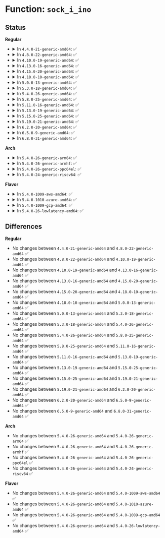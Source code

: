 # Function: <code>sock_i_ino</code>

## Status
<b>Regular</b>
<ul>
<li>
<details>
<summary>In <code>4.4.0-21-generic-amd64</code>: ✅</summary>

```c
long unsigned int sock_i_ino(struct sock * sk)
```

```json
{
  "name": "sock_i_ino",
  "collision_type": "Unique Global",
  "inline_type": "No",
  "funcs": [
    {
      "addr": 18446744071586186048,
      "name": "sock_i_ino",
      "external": true,
      "loc": "net/core/sock.c:1732",
      "file": "net/core/sock.c",
      "inline": "seen, unknown",
      "caller_inline": [],
      "caller_func": [
        "net/netlink/af_netlink.c:netlink_seq_show",
        "net/ipv4/tcp_ipv4.c:tcp4_seq_show",
        "net/ipv4/raw.c:raw_seq_show",
        "net/ipv4/udp.c:udp4_seq_show",
        "net/ipv4/ping.c:ping_v4_seq_show",
        "net/unix/af_unix.c:unix_seq_show",
        "net/ipv6/tcp_ipv6.c:tcp6_seq_show",
        "net/ipv6/datagram.c:ip6_dgram_sock_seq_show",
        "net/packet/af_packet.c:packet_seq_show"
      ]
    }
  ],
  "symbols": [
    {
      "addr": 18446744071586186048,
      "name": "sock_i_ino",
      "section": ".text",
      "bind": "STB_GLOBAL",
      "size": 82
    }
  ]
}
```
</details>
</li>
<li>
<details>
<summary>In <code>4.8.0-22-generic-amd64</code>: ✅</summary>

```c
long unsigned int sock_i_ino(struct sock * sk)
```

```json
{
  "name": "sock_i_ino",
  "collision_type": "Unique Global",
  "inline_type": "No",
  "funcs": [
    {
      "addr": 18446744071586606608,
      "name": "sock_i_ino",
      "external": true,
      "loc": "net/core/sock.c:1761",
      "file": "net/core/sock.c",
      "inline": "seen, unknown",
      "caller_inline": [],
      "caller_func": [
        "net/netlink/af_netlink.c:netlink_seq_show",
        "net/ipv4/tcp_ipv4.c:tcp4_seq_show",
        "net/ipv4/raw.c:raw_seq_show",
        "net/ipv4/udp.c:udp4_seq_show",
        "net/ipv4/ping.c:ping_v4_seq_show",
        "net/unix/af_unix.c:unix_seq_show",
        "net/ipv6/tcp_ipv6.c:tcp6_seq_show",
        "net/ipv6/datagram.c:ip6_dgram_sock_seq_show",
        "net/packet/af_packet.c:packet_seq_show"
      ]
    }
  ],
  "symbols": [
    {
      "addr": 18446744071586606608,
      "name": "sock_i_ino",
      "section": ".text",
      "bind": "STB_GLOBAL",
      "size": 82
    }
  ]
}
```
</details>
</li>
<li>
<details>
<summary>In <code>4.10.0-19-generic-amd64</code>: ✅</summary>

```c
long unsigned int sock_i_ino(struct sock * sk)
```

```json
{
  "name": "sock_i_ino",
  "collision_type": "Unique Global",
  "inline_type": "No",
  "funcs": [
    {
      "addr": 18446744071586791056,
      "name": "sock_i_ino",
      "external": true,
      "loc": "net/core/sock.c:1759",
      "file": "net/core/sock.c",
      "inline": "seen, unknown",
      "caller_inline": [],
      "caller_func": [
        "net/netlink/af_netlink.c:netlink_seq_show",
        "net/ipv4/tcp_ipv4.c:tcp4_seq_show",
        "net/ipv4/raw.c:raw_seq_show",
        "net/ipv4/udp.c:udp4_seq_show",
        "net/ipv4/ping.c:ping_v4_seq_show",
        "net/unix/af_unix.c:unix_seq_show",
        "net/ipv6/tcp_ipv6.c:tcp6_seq_show",
        "net/ipv6/datagram.c:ip6_dgram_sock_seq_show",
        "net/packet/af_packet.c:packet_seq_show"
      ]
    }
  ],
  "symbols": [
    {
      "addr": 18446744071586791056,
      "name": "sock_i_ino",
      "section": ".text",
      "bind": "STB_GLOBAL",
      "size": 82
    }
  ]
}
```
</details>
</li>
<li>
<details>
<summary>In <code>4.13.0-16-generic-amd64</code>: ✅</summary>

```c
long unsigned int sock_i_ino(struct sock * sk)
```

```json
{
  "name": "sock_i_ino",
  "collision_type": "Unique Global",
  "inline_type": "No",
  "funcs": [
    {
      "addr": 18446744071586914896,
      "name": "sock_i_ino",
      "external": true,
      "loc": "net/core/sock.c:1898",
      "file": "net/core/sock.c",
      "inline": "seen, unknown",
      "caller_inline": [],
      "caller_func": [
        "net/netlink/af_netlink.c:netlink_seq_show",
        "net/ipv4/tcp_ipv4.c:tcp4_seq_show",
        "net/ipv4/raw.c:raw_seq_show",
        "net/ipv4/udp.c:udp4_seq_show",
        "net/ipv4/ping.c:ping_v4_seq_show",
        "net/unix/af_unix.c:unix_seq_show",
        "net/ipv6/tcp_ipv6.c:tcp6_seq_show",
        "net/ipv6/datagram.c:ip6_dgram_sock_seq_show",
        "net/packet/af_packet.c:packet_seq_show"
      ]
    }
  ],
  "symbols": [
    {
      "addr": 18446744071586914896,
      "name": "sock_i_ino",
      "section": ".text",
      "bind": "STB_GLOBAL",
      "size": 66
    }
  ]
}
```
</details>
</li>
<li>
<details>
<summary>In <code>4.15.0-20-generic-amd64</code>: ✅</summary>

```c
long unsigned int sock_i_ino(struct sock * sk)
```

```json
{
  "name": "sock_i_ino",
  "collision_type": "Unique Global",
  "inline_type": "No",
  "funcs": [
    {
      "addr": 18446744071587406816,
      "name": "sock_i_ino",
      "external": true,
      "loc": "net/core/sock.c:1909",
      "file": "net/core/sock.c",
      "inline": "seen, unknown",
      "caller_inline": [],
      "caller_func": [
        "net/netlink/af_netlink.c:netlink_seq_show",
        "net/ipv4/tcp_ipv4.c:tcp4_seq_show",
        "net/ipv4/raw.c:raw_seq_show",
        "net/ipv4/udp.c:udp4_seq_show",
        "net/ipv4/ping.c:ping_v4_seq_show",
        "net/unix/af_unix.c:unix_seq_show",
        "net/ipv6/tcp_ipv6.c:tcp6_seq_show",
        "net/ipv6/datagram.c:ip6_dgram_sock_seq_show",
        "net/packet/af_packet.c:packet_seq_show"
      ]
    }
  ],
  "symbols": [
    {
      "addr": 18446744071587406816,
      "name": "sock_i_ino",
      "section": ".text",
      "bind": "STB_GLOBAL",
      "size": 66
    }
  ]
}
```
</details>
</li>
<li>
<details>
<summary>In <code>4.18.0-10-generic-amd64</code>: ✅</summary>

```c
long unsigned int sock_i_ino(struct sock * sk)
```

```json
{
  "name": "sock_i_ino",
  "collision_type": "Unique Global",
  "inline_type": "No",
  "funcs": [
    {
      "addr": 18446744071587710288,
      "name": "sock_i_ino",
      "external": true,
      "loc": "net/core/sock.c:1929",
      "file": "net/core/sock.c",
      "inline": "seen, unknown",
      "caller_inline": [],
      "caller_func": [
        "net/netlink/af_netlink.c:netlink_seq_show",
        "net/ipv4/tcp_ipv4.c:tcp4_seq_show",
        "net/ipv4/raw.c:raw_seq_show",
        "net/ipv4/udp.c:udp4_seq_show",
        "net/ipv4/ping.c:ping_v4_seq_show",
        "net/unix/af_unix.c:unix_seq_show",
        "net/ipv6/tcp_ipv6.c:tcp6_seq_show",
        "net/ipv6/datagram.c:__ip6_dgram_sock_seq_show",
        "net/packet/af_packet.c:packet_seq_show"
      ]
    }
  ],
  "symbols": [
    {
      "addr": 18446744071587710288,
      "name": "sock_i_ino",
      "section": ".text",
      "bind": "STB_GLOBAL",
      "size": 66
    }
  ]
}
```
</details>
</li>
<li>
<details>
<summary>In <code>5.0.0-13-generic-amd64</code>: ✅</summary>

```c
long unsigned int sock_i_ino(struct sock * sk)
```

```json
{
  "name": "sock_i_ino",
  "collision_type": "Unique Global",
  "inline_type": "No",
  "funcs": [
    {
      "addr": 18446744071587843616,
      "name": "sock_i_ino",
      "external": true,
      "loc": "net/core/sock.c:1925",
      "file": "net/core/sock.c",
      "inline": "seen, unknown",
      "caller_inline": [],
      "caller_func": [
        "net/netlink/af_netlink.c:netlink_seq_show",
        "net/ipv4/tcp_ipv4.c:tcp4_seq_show",
        "net/ipv4/raw.c:raw_seq_show",
        "net/ipv4/udp.c:udp4_seq_show",
        "net/ipv4/ping.c:ping_v4_seq_show",
        "net/unix/af_unix.c:unix_seq_show",
        "net/ipv6/tcp_ipv6.c:tcp6_seq_show",
        "net/ipv6/datagram.c:__ip6_dgram_sock_seq_show",
        "net/packet/af_packet.c:packet_seq_show"
      ]
    }
  ],
  "symbols": [
    {
      "addr": 18446744071587843616,
      "name": "sock_i_ino",
      "section": ".text",
      "bind": "STB_GLOBAL",
      "size": 66
    }
  ]
}
```
</details>
</li>
<li>
<details>
<summary>In <code>5.3.0-18-generic-amd64</code>: ✅</summary>

```c
long unsigned int sock_i_ino(struct sock * sk)
```

```json
{
  "name": "sock_i_ino",
  "collision_type": "Unique Global",
  "inline_type": "No",
  "funcs": [
    {
      "addr": 18446744071588147888,
      "name": "sock_i_ino",
      "external": true,
      "loc": "net/core/sock.c:2066",
      "file": "net/core/sock.c",
      "inline": "seen, unknown",
      "caller_inline": [],
      "caller_func": [
        "net/netlink/af_netlink.c:netlink_seq_show",
        "net/ipv4/tcp_ipv4.c:tcp4_seq_show",
        "net/ipv4/raw.c:raw_seq_show",
        "net/ipv4/udp.c:udp4_seq_show",
        "net/ipv4/ping.c:ping_v4_seq_show",
        "net/unix/af_unix.c:unix_seq_show",
        "net/ipv6/tcp_ipv6.c:tcp6_seq_show",
        "net/ipv6/datagram.c:__ip6_dgram_sock_seq_show",
        "net/packet/af_packet.c:packet_seq_show"
      ]
    }
  ],
  "symbols": [
    {
      "addr": 18446744071588147888,
      "name": "sock_i_ino",
      "section": ".text",
      "bind": "STB_GLOBAL",
      "size": 72
    }
  ]
}
```
</details>
</li>
<li>
<details>
<summary>In <code>5.4.0-26-generic-amd64</code>: ✅</summary>

```c
long unsigned int sock_i_ino(struct sock * sk)
```

```json
{
  "name": "sock_i_ino",
  "collision_type": "Unique Global",
  "inline_type": "No",
  "funcs": [
    {
      "addr": 18446744071588353152,
      "name": "sock_i_ino",
      "external": true,
      "loc": "net/core/sock.c:2079",
      "file": "net/core/sock.c",
      "inline": "seen, unknown",
      "caller_inline": [],
      "caller_func": [
        "net/netlink/af_netlink.c:netlink_seq_show",
        "net/ipv4/tcp_ipv4.c:tcp4_seq_show",
        "net/ipv4/raw.c:raw_seq_show",
        "net/ipv4/udp.c:udp4_seq_show",
        "net/ipv4/ping.c:ping_v4_seq_show",
        "net/unix/af_unix.c:unix_seq_show",
        "net/ipv6/tcp_ipv6.c:tcp6_seq_show",
        "net/ipv6/datagram.c:__ip6_dgram_sock_seq_show",
        "net/packet/af_packet.c:packet_seq_show"
      ]
    }
  ],
  "symbols": [
    {
      "addr": 18446744071588353152,
      "name": "sock_i_ino",
      "section": ".text",
      "bind": "STB_GLOBAL",
      "size": 72
    }
  ]
}
```
</details>
</li>
<li>
<details>
<summary>In <code>5.8.0-25-generic-amd64</code>: ✅</summary>

```c
long unsigned int sock_i_ino(struct sock * sk)
```

```json
{
  "name": "sock_i_ino",
  "collision_type": "Unique Global",
  "inline_type": "No",
  "funcs": [
    {
      "addr": 18446744071589212880,
      "name": "sock_i_ino",
      "external": true,
      "loc": "net/core/sock.c:2188",
      "file": "net/core/sock.c",
      "inline": "seen, unknown",
      "caller_inline": [],
      "caller_func": [
        "net/netlink/af_netlink.c:netlink_seq_show",
        "net/ipv4/tcp_ipv4.c:get_tcp4_sock",
        "net/ipv4/raw.c:raw_sock_seq_show",
        "net/ipv4/udp.c:udp4_format_sock",
        "net/ipv4/ping.c:ping_v4_format_sock",
        "net/unix/af_unix.c:unix_seq_show",
        "net/ipv6/tcp_ipv6.c:get_tcp6_sock",
        "net/ipv6/datagram.c:__ip6_dgram_sock_seq_show",
        "net/packet/af_packet.c:packet_seq_show"
      ]
    }
  ],
  "symbols": [
    {
      "addr": 18446744071589212880,
      "name": "sock_i_ino",
      "section": ".text",
      "bind": "STB_GLOBAL",
      "size": 72
    }
  ]
}
```
</details>
</li>
<li>
<details>
<summary>In <code>5.11.0-16-generic-amd64</code>: ✅</summary>

```c
long unsigned int sock_i_ino(struct sock * sk)
```

```json
{
  "name": "sock_i_ino",
  "collision_type": "Unique Global",
  "inline_type": "No",
  "funcs": [
    {
      "addr": 18446744071589211840,
      "name": "sock_i_ino",
      "external": true,
      "loc": "net/core/sock.c:2180",
      "file": "net/core/sock.c",
      "inline": "seen, unknown",
      "caller_inline": [],
      "caller_func": [
        "net/netlink/af_netlink.c:netlink_seq_show",
        "net/ipv4/tcp_ipv4.c:get_tcp4_sock",
        "net/ipv4/raw.c:raw_sock_seq_show",
        "net/ipv4/udp.c:udp4_format_sock",
        "net/ipv4/ping.c:ping_v4_format_sock",
        "net/unix/af_unix.c:unix_seq_show",
        "net/ipv6/tcp_ipv6.c:get_tcp6_sock",
        "net/ipv6/datagram.c:__ip6_dgram_sock_seq_show",
        "net/packet/af_packet.c:packet_seq_show"
      ]
    }
  ],
  "symbols": [
    {
      "addr": 18446744071589211840,
      "name": "sock_i_ino",
      "section": ".text",
      "bind": "STB_GLOBAL",
      "size": 72
    }
  ]
}
```
</details>
</li>
<li>
<details>
<summary>In <code>5.13.0-19-generic-amd64</code>: ✅</summary>

```c
long unsigned int sock_i_ino(struct sock * sk)
```

```json
{
  "name": "sock_i_ino",
  "collision_type": "Unique Global",
  "inline_type": "No",
  "funcs": [
    {
      "addr": 18446744071589105376,
      "name": "sock_i_ino",
      "external": true,
      "loc": "net/core/sock.c:2203",
      "file": "net/core/sock.c",
      "inline": "seen, unknown",
      "caller_inline": [],
      "caller_func": [
        "net/netlink/af_netlink.c:netlink_seq_show",
        "net/ipv4/tcp_ipv4.c:get_tcp4_sock",
        "net/ipv4/raw.c:raw_seq_show",
        "net/ipv4/udp.c:udp4_seq_show",
        "net/ipv4/ping.c:ping_v4_seq_show",
        "net/unix/af_unix.c:unix_seq_show",
        "net/ipv6/tcp_ipv6.c:get_tcp6_sock",
        "net/ipv6/datagram.c:__ip6_dgram_sock_seq_show",
        "net/packet/af_packet.c:packet_seq_show"
      ]
    }
  ],
  "symbols": [
    {
      "addr": 18446744071589105376,
      "name": "sock_i_ino",
      "section": ".text",
      "bind": "STB_GLOBAL",
      "size": 72
    }
  ]
}
```
</details>
</li>
<li>
<details>
<summary>In <code>5.15.0-25-generic-amd64</code>: ✅</summary>

```c
long unsigned int sock_i_ino(struct sock * sk)
```

```json
{
  "name": "sock_i_ino",
  "collision_type": "Unique Global",
  "inline_type": "No",
  "funcs": [
    {
      "addr": 18446744071589823104,
      "name": "sock_i_ino",
      "external": true,
      "loc": "net/core/sock.c:2327",
      "file": "net/core/sock.c",
      "inline": "seen, unknown",
      "caller_inline": [],
      "caller_func": [
        "net/netlink/af_netlink.c:netlink_seq_show",
        "net/ipv4/tcp_ipv4.c:get_tcp4_sock",
        "net/ipv4/raw.c:raw_seq_show",
        "net/ipv4/udp.c:udp4_seq_show",
        "net/ipv4/ping.c:ping_v4_seq_show",
        "net/unix/af_unix.c:unix_seq_show",
        "net/ipv6/tcp_ipv6.c:get_tcp6_sock",
        "net/ipv6/datagram.c:__ip6_dgram_sock_seq_show",
        "net/packet/af_packet.c:packet_seq_show"
      ]
    }
  ],
  "symbols": [
    {
      "addr": 18446744071589823104,
      "name": "sock_i_ino",
      "section": ".text",
      "bind": "STB_GLOBAL",
      "size": 72
    }
  ]
}
```
</details>
</li>
<li>
<details>
<summary>In <code>5.19.0-21-generic-amd64</code>: ✅</summary>

```c
long unsigned int sock_i_ino(struct sock * sk)
```

```json
{
  "name": "sock_i_ino",
  "collision_type": "Unique Global",
  "inline_type": "No",
  "funcs": [
    {
      "addr": 18446744071591344272,
      "name": "sock_i_ino",
      "external": true,
      "loc": "net/core/sock.c:2494",
      "file": "net/core/sock.c",
      "inline": "seen, unknown",
      "caller_inline": [],
      "caller_func": [
        "net/netlink/af_netlink.c:netlink_seq_show",
        "net/ipv4/tcp_ipv4.c:get_tcp4_sock",
        "net/ipv4/raw.c:raw_seq_show",
        "net/ipv4/udp.c:udp4_seq_show",
        "net/ipv4/ping.c:ping_v4_seq_show",
        "net/unix/af_unix.c:unix_seq_show",
        "net/ipv6/tcp_ipv6.c:get_tcp6_sock",
        "net/ipv6/datagram.c:__ip6_dgram_sock_seq_show",
        "net/packet/af_packet.c:packet_seq_show"
      ]
    }
  ],
  "symbols": [
    {
      "addr": 18446744071591344272,
      "name": "sock_i_ino",
      "section": ".text",
      "bind": "STB_GLOBAL",
      "size": 73
    }
  ]
}
```
</details>
</li>
<li>
<details>
<summary>In <code>6.2.0-20-generic-amd64</code>: ✅</summary>

```c
long unsigned int sock_i_ino(struct sock * sk)
```

```json
{
  "name": "sock_i_ino",
  "collision_type": "Unique Global",
  "inline_type": "No",
  "funcs": [
    {
      "addr": 18446744071593099920,
      "name": "sock_i_ino",
      "external": true,
      "loc": "net/core/sock.c:2573",
      "file": "net/core/sock.c",
      "inline": "seen, unknown",
      "caller_inline": [],
      "caller_func": [
        "net/netlink/af_netlink.c:netlink_seq_show",
        "net/ipv4/tcp_ipv4.c:get_tcp4_sock",
        "net/ipv4/raw.c:raw_seq_show",
        "net/ipv4/udp.c:udp4_seq_show",
        "net/ipv4/ping.c:ping_v4_seq_show",
        "net/unix/af_unix.c:unix_seq_show",
        "net/ipv6/tcp_ipv6.c:get_tcp6_sock",
        "net/ipv6/datagram.c:__ip6_dgram_sock_seq_show",
        "net/packet/af_packet.c:packet_seq_show"
      ]
    }
  ],
  "symbols": [
    {
      "addr": 18446744071593099920,
      "name": "sock_i_ino",
      "section": ".text",
      "bind": "STB_GLOBAL",
      "size": 73
    }
  ]
}
```
</details>
</li>
<li>
<details>
<summary>In <code>6.5.0-9-generic-amd64</code>: ✅</summary>

```c
long unsigned int sock_i_ino(struct sock * sk)
```

```json
{
  "name": "sock_i_ino",
  "collision_type": "Unique Global",
  "inline_type": "No",
  "funcs": [
    {
      "addr": 18446744071593560352,
      "name": "sock_i_ino",
      "external": true,
      "loc": "net/core/sock.c:2633",
      "file": "net/core/sock.c",
      "inline": "seen, unknown",
      "caller_inline": [],
      "caller_func": [
        "net/netlink/af_netlink.c:netlink_seq_show",
        "net/ipv4/tcp_ipv4.c:get_tcp4_sock",
        "net/ipv4/raw.c:raw_seq_show",
        "net/ipv4/udp.c:udp4_seq_show",
        "net/ipv4/ping.c:ping_v4_seq_show",
        "net/unix/af_unix.c:unix_seq_show",
        "net/ipv6/tcp_ipv6.c:get_tcp6_sock",
        "net/ipv6/datagram.c:__ip6_dgram_sock_seq_show",
        "net/packet/af_packet.c:packet_seq_show"
      ]
    }
  ],
  "symbols": [
    {
      "addr": 18446744071593560352,
      "name": "sock_i_ino",
      "section": ".text",
      "bind": "STB_GLOBAL",
      "size": 103
    }
  ]
}
```
</details>
</li>
<li>
<details>
<summary>In <code>6.8.0-31-generic-amd64</code>: ✅</summary>

```c
long unsigned int sock_i_ino(struct sock * sk)
```

```json
{
  "name": "sock_i_ino",
  "collision_type": "Unique Global",
  "inline_type": "No",
  "funcs": [
    {
      "addr": 18446744071594333072,
      "name": "sock_i_ino",
      "external": true,
      "loc": "net/core/sock.c:2613",
      "file": "net/core/sock.c",
      "inline": "seen, unknown",
      "caller_inline": [],
      "caller_func": [
        "net/netlink/af_netlink.c:netlink_seq_show",
        "net/ipv4/tcp_ipv4.c:get_tcp4_sock",
        "net/ipv4/raw.c:raw_seq_show",
        "net/ipv4/udp.c:udp4_seq_show",
        "net/ipv4/ping.c:ping_v4_seq_show",
        "net/unix/af_unix.c:unix_seq_show",
        "net/ipv6/tcp_ipv6.c:get_tcp6_sock",
        "net/ipv6/datagram.c:__ip6_dgram_sock_seq_show",
        "net/packet/af_packet.c:packet_seq_show"
      ]
    }
  ],
  "symbols": [
    {
      "addr": 18446744071594333072,
      "name": "sock_i_ino",
      "section": ".text",
      "bind": "STB_GLOBAL",
      "size": 103
    }
  ]
}
```
</details>
</li>
</ul>
<b>Arch</b>
<ul>
<li>
<details>
<summary>In <code>5.4.0-26-generic-arm64</code>: ✅</summary>

```c
long unsigned int sock_i_ino(struct sock * sk)
```

```json
{
  "name": "sock_i_ino",
  "collision_type": "Unique Global",
  "inline_type": "No",
  "funcs": [
    {
      "addr": 18446603336501868680,
      "name": "sock_i_ino",
      "external": true,
      "loc": "net/core/sock.c:2079",
      "file": "net/core/sock.c",
      "inline": "seen, unknown",
      "caller_inline": [],
      "caller_func": [
        "net/netlink/af_netlink.c:netlink_seq_show",
        "net/ipv4/tcp_ipv4.c:tcp4_seq_show",
        "net/ipv4/raw.c:raw_seq_show",
        "net/ipv4/udp.c:udp4_seq_show",
        "net/ipv4/ping.c:ping_v4_seq_show",
        "net/unix/af_unix.c:unix_seq_show",
        "net/ipv6/tcp_ipv6.c:tcp6_seq_show",
        "net/ipv6/datagram.c:__ip6_dgram_sock_seq_show",
        "net/packet/af_packet.c:packet_seq_show"
      ]
    }
  ],
  "symbols": [
    {
      "addr": 18446603336501868680,
      "name": "sock_i_ino",
      "section": ".text",
      "bind": "STB_GLOBAL",
      "size": 244
    }
  ]
}
```
</details>
</li>
<li>
<details>
<summary>In <code>5.4.0-26-generic-armhf</code>: ✅</summary>

```c
long unsigned int sock_i_ino(struct sock * sk)
```

```json
{
  "name": "sock_i_ino",
  "collision_type": "Unique Global",
  "inline_type": "No",
  "funcs": [
    {
      "addr": 3234625364,
      "name": "sock_i_ino",
      "external": true,
      "loc": "net/core/sock.c:2079",
      "file": "net/core/sock.c",
      "inline": "seen, unknown",
      "caller_inline": [],
      "caller_func": [
        "net/netlink/af_netlink.c:netlink_seq_show",
        "net/ipv4/tcp_ipv4.c:tcp4_seq_show",
        "net/ipv4/raw.c:raw_seq_show",
        "net/ipv4/udp.c:udp4_seq_show",
        "net/ipv4/ping.c:ping_v4_seq_show",
        "net/unix/af_unix.c:unix_seq_show",
        "net/ipv6/tcp_ipv6.c:tcp6_seq_show",
        "net/ipv6/datagram.c:__ip6_dgram_sock_seq_show",
        "net/packet/af_packet.c:packet_seq_show"
      ]
    }
  ],
  "symbols": [
    {
      "addr": 3234625364,
      "name": "sock_i_ino",
      "section": ".text",
      "bind": "STB_GLOBAL",
      "size": 68
    }
  ]
}
```
</details>
</li>
<li>
<details>
<summary>In <code>5.4.0-26-generic-ppc64el</code>: ✅</summary>

```c
long unsigned int sock_i_ino(struct sock * sk)
```

```json
{
  "name": "sock_i_ino",
  "collision_type": "Unique Global",
  "inline_type": "No",
  "funcs": [
    {
      "addr": 13835058055295262352,
      "name": "sock_i_ino",
      "external": true,
      "loc": "net/core/sock.c:2079",
      "file": "net/core/sock.c",
      "inline": "seen, unknown",
      "caller_inline": [],
      "caller_func": [
        "net/netlink/af_netlink.c:netlink_seq_show",
        "net/ipv4/tcp_ipv4.c:tcp4_seq_show",
        "net/ipv4/raw.c:raw_seq_show",
        "net/ipv4/udp.c:udp4_seq_show",
        "net/ipv4/ping.c:ping_v4_seq_show",
        "net/unix/af_unix.c:unix_seq_show",
        "net/ipv6/tcp_ipv6.c:tcp6_seq_show",
        "net/ipv6/datagram.c:__ip6_dgram_sock_seq_show",
        "net/packet/af_packet.c:packet_seq_show"
      ]
    }
  ],
  "symbols": [
    {
      "addr": 13835058055295262352,
      "name": "sock_i_ino",
      "section": ".text",
      "bind": "STB_GLOBAL",
      "size": 108
    }
  ]
}
```
</details>
</li>
<li>
<details>
<summary>In <code>5.4.0-24-generic-riscv64</code>: ✅</summary>

```c
long unsigned int sock_i_ino(struct sock * sk)
```

```json
{
  "name": "sock_i_ino",
  "collision_type": "Unique Global",
  "inline_type": "No",
  "funcs": [
    {
      "addr": 18446743936278184932,
      "name": "sock_i_ino",
      "external": true,
      "loc": "net/core/sock.c:2079",
      "file": "net/core/sock.c",
      "inline": "seen, unknown",
      "caller_inline": [],
      "caller_func": [
        "net/netlink/af_netlink.c:netlink_seq_show",
        "net/ipv4/tcp_ipv4.c:tcp4_seq_show",
        "net/ipv4/raw.c:raw_seq_show",
        "net/ipv4/udp.c:udp4_seq_show",
        "net/ipv4/ping.c:ping_v4_seq_show",
        "net/unix/af_unix.c:unix_seq_show",
        "net/ipv6/tcp_ipv6.c:tcp6_seq_show",
        "net/ipv6/datagram.c:__ip6_dgram_sock_seq_show",
        "net/packet/af_packet.c:packet_seq_show"
      ]
    }
  ],
  "symbols": [
    {
      "addr": 18446743936278184932,
      "name": "sock_i_ino",
      "section": ".text",
      "bind": "STB_GLOBAL",
      "size": 72
    }
  ]
}
```
</details>
</li>
</ul>
<b>Flavor</b>
<ul>
<li>
<details>
<summary>In <code>5.4.0-1009-aws-amd64</code>: ✅</summary>

```c
long unsigned int sock_i_ino(struct sock * sk)
```

```json
{
  "name": "sock_i_ino",
  "collision_type": "Unique Global",
  "inline_type": "No",
  "funcs": [
    {
      "addr": 18446744071587959936,
      "name": "sock_i_ino",
      "external": true,
      "loc": "net/core/sock.c:2079",
      "file": "net/core/sock.c",
      "inline": "seen, unknown",
      "caller_inline": [],
      "caller_func": [
        "net/netlink/af_netlink.c:netlink_seq_show",
        "net/ipv4/tcp_ipv4.c:tcp4_seq_show",
        "net/ipv4/raw.c:raw_seq_show",
        "net/ipv4/udp.c:udp4_seq_show",
        "net/ipv4/ping.c:ping_v4_seq_show",
        "net/unix/af_unix.c:unix_seq_show",
        "net/ipv6/tcp_ipv6.c:tcp6_seq_show",
        "net/ipv6/datagram.c:__ip6_dgram_sock_seq_show",
        "net/packet/af_packet.c:packet_seq_show"
      ]
    }
  ],
  "symbols": [
    {
      "addr": 18446744071587959936,
      "name": "sock_i_ino",
      "section": ".text",
      "bind": "STB_GLOBAL",
      "size": 72
    }
  ]
}
```
</details>
</li>
<li>
<details>
<summary>In <code>5.4.0-1010-azure-amd64</code>: ✅</summary>

```c
long unsigned int sock_i_ino(struct sock * sk)
```

```json
{
  "name": "sock_i_ino",
  "collision_type": "Unique Global",
  "inline_type": "No",
  "funcs": [
    {
      "addr": 18446744071587673040,
      "name": "sock_i_ino",
      "external": true,
      "loc": "net/core/sock.c:2079",
      "file": "net/core/sock.c",
      "inline": "seen, unknown",
      "caller_inline": [],
      "caller_func": [
        "net/netlink/af_netlink.c:netlink_seq_show",
        "net/ipv4/tcp_ipv4.c:tcp4_seq_show",
        "net/ipv4/raw.c:raw_seq_show",
        "net/ipv4/udp.c:udp4_seq_show",
        "net/ipv4/ping.c:ping_v4_seq_show",
        "net/unix/af_unix.c:unix_seq_show",
        "net/ipv6/tcp_ipv6.c:tcp6_seq_show",
        "net/ipv6/datagram.c:__ip6_dgram_sock_seq_show",
        "net/packet/af_packet.c:packet_seq_show"
      ]
    }
  ],
  "symbols": [
    {
      "addr": 18446744071587673040,
      "name": "sock_i_ino",
      "section": ".text",
      "bind": "STB_GLOBAL",
      "size": 72
    }
  ]
}
```
</details>
</li>
<li>
<details>
<summary>In <code>5.4.0-1009-gcp-amd64</code>: ✅</summary>

```c
long unsigned int sock_i_ino(struct sock * sk)
```

```json
{
  "name": "sock_i_ino",
  "collision_type": "Unique Global",
  "inline_type": "No",
  "funcs": [
    {
      "addr": 18446744071588291712,
      "name": "sock_i_ino",
      "external": true,
      "loc": "net/core/sock.c:2079",
      "file": "net/core/sock.c",
      "inline": "seen, unknown",
      "caller_inline": [],
      "caller_func": [
        "net/netlink/af_netlink.c:netlink_seq_show",
        "net/ipv4/tcp_ipv4.c:tcp4_seq_show",
        "net/ipv4/raw.c:raw_seq_show",
        "net/ipv4/udp.c:udp4_seq_show",
        "net/ipv4/ping.c:ping_v4_seq_show",
        "net/unix/af_unix.c:unix_seq_show",
        "net/ipv6/tcp_ipv6.c:tcp6_seq_show",
        "net/ipv6/datagram.c:__ip6_dgram_sock_seq_show",
        "net/packet/af_packet.c:packet_seq_show"
      ]
    }
  ],
  "symbols": [
    {
      "addr": 18446744071588291712,
      "name": "sock_i_ino",
      "section": ".text",
      "bind": "STB_GLOBAL",
      "size": 72
    }
  ]
}
```
</details>
</li>
<li>
<details>
<summary>In <code>5.4.0-26-lowlatency-amd64</code>: ✅</summary>

```c
long unsigned int sock_i_ino(struct sock * sk)
```

```json
{
  "name": "sock_i_ino",
  "collision_type": "Unique Global",
  "inline_type": "No",
  "funcs": [
    {
      "addr": 18446744071588426784,
      "name": "sock_i_ino",
      "external": true,
      "loc": "net/core/sock.c:2079",
      "file": "net/core/sock.c",
      "inline": "seen, unknown",
      "caller_inline": [],
      "caller_func": [
        "net/netlink/af_netlink.c:netlink_seq_show",
        "net/ipv4/tcp_ipv4.c:tcp4_seq_show",
        "net/ipv4/raw.c:raw_seq_show",
        "net/ipv4/udp.c:udp4_seq_show",
        "net/ipv4/ping.c:ping_v4_seq_show",
        "net/unix/af_unix.c:unix_seq_show",
        "net/ipv6/tcp_ipv6.c:tcp6_seq_show",
        "net/ipv6/datagram.c:__ip6_dgram_sock_seq_show",
        "net/packet/af_packet.c:packet_seq_show"
      ]
    }
  ],
  "symbols": [
    {
      "addr": 18446744071588426784,
      "name": "sock_i_ino",
      "section": ".text",
      "bind": "STB_GLOBAL",
      "size": 72
    }
  ]
}
```
</details>
</li>
</ul>

## Differences
<b>Regular</b>
<ul>
<li>
No changes between <code>4.4.0-21-generic-amd64</code> and <code>4.8.0-22-generic-amd64</code> ✅
</li>
<li>
No changes between <code>4.8.0-22-generic-amd64</code> and <code>4.10.0-19-generic-amd64</code> ✅
</li>
<li>
No changes between <code>4.10.0-19-generic-amd64</code> and <code>4.13.0-16-generic-amd64</code> ✅
</li>
<li>
No changes between <code>4.13.0-16-generic-amd64</code> and <code>4.15.0-20-generic-amd64</code> ✅
</li>
<li>
No changes between <code>4.15.0-20-generic-amd64</code> and <code>4.18.0-10-generic-amd64</code> ✅
</li>
<li>
No changes between <code>4.18.0-10-generic-amd64</code> and <code>5.0.0-13-generic-amd64</code> ✅
</li>
<li>
No changes between <code>5.0.0-13-generic-amd64</code> and <code>5.3.0-18-generic-amd64</code> ✅
</li>
<li>
No changes between <code>5.3.0-18-generic-amd64</code> and <code>5.4.0-26-generic-amd64</code> ✅
</li>
<li>
No changes between <code>5.4.0-26-generic-amd64</code> and <code>5.8.0-25-generic-amd64</code> ✅
</li>
<li>
No changes between <code>5.8.0-25-generic-amd64</code> and <code>5.11.0-16-generic-amd64</code> ✅
</li>
<li>
No changes between <code>5.11.0-16-generic-amd64</code> and <code>5.13.0-19-generic-amd64</code> ✅
</li>
<li>
No changes between <code>5.13.0-19-generic-amd64</code> and <code>5.15.0-25-generic-amd64</code> ✅
</li>
<li>
No changes between <code>5.15.0-25-generic-amd64</code> and <code>5.19.0-21-generic-amd64</code> ✅
</li>
<li>
No changes between <code>5.19.0-21-generic-amd64</code> and <code>6.2.0-20-generic-amd64</code> ✅
</li>
<li>
No changes between <code>6.2.0-20-generic-amd64</code> and <code>6.5.0-9-generic-amd64</code> ✅
</li>
<li>
No changes between <code>6.5.0-9-generic-amd64</code> and <code>6.8.0-31-generic-amd64</code> ✅
</li>
</ul>
<b>Arch</b>
<ul>
<li>
No changes between <code>5.4.0-26-generic-amd64</code> and <code>5.4.0-26-generic-arm64</code> ✅
</li>
<li>
No changes between <code>5.4.0-26-generic-amd64</code> and <code>5.4.0-26-generic-armhf</code> ✅
</li>
<li>
No changes between <code>5.4.0-26-generic-amd64</code> and <code>5.4.0-26-generic-ppc64el</code> ✅
</li>
<li>
No changes between <code>5.4.0-26-generic-amd64</code> and <code>5.4.0-24-generic-riscv64</code> ✅
</li>
</ul>
<b>Flavor</b>
<ul>
<li>
No changes between <code>5.4.0-26-generic-amd64</code> and <code>5.4.0-1009-aws-amd64</code> ✅
</li>
<li>
No changes between <code>5.4.0-26-generic-amd64</code> and <code>5.4.0-1010-azure-amd64</code> ✅
</li>
<li>
No changes between <code>5.4.0-26-generic-amd64</code> and <code>5.4.0-1009-gcp-amd64</code> ✅
</li>
<li>
No changes between <code>5.4.0-26-generic-amd64</code> and <code>5.4.0-26-lowlatency-amd64</code> ✅
</li>
</ul>
